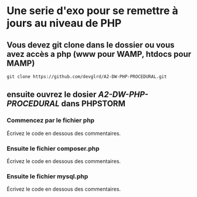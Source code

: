 # Une serie d'exo pour se remettre à jours au niveau de PHP

## Vous devez git clone dans le dossier ou vous avez accès a php (**www** pour **WAMP**, **htdocs** pour **MAMP**)

`git clone https://github.com/devglrd/A2-DW-PHP-PROCEDURAL.git`


## ensuite ouvrez le **dosier** *A2-DW-PHP-PROCEDURAL* dans **PHPSTORM**

### Commencez par le fichier php
Écrivez le code en dessous des commentaires.

### Ensuite le fichier composer.php
Écrivez le code en dessous des commentaires.

### Ensuite le fichier mysql.php
Écrivez le code en dessous des commentaires.
 